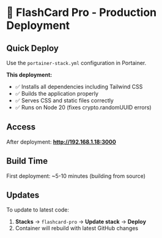 # 🚀 FlashCard Pro - Production Deployment

## Quick Deploy

Use the `portainer-stack.yml` configuration in Portainer.

**This deployment:**
- ✅ Installs all dependencies including Tailwind CSS
- ✅ Builds the application properly 
- ✅ Serves CSS and static files correctly
- ✅ Runs on Node 20 (fixes crypto.randomUUID errors)

## Access

After deployment: **http://192.168.1.18:3000**

## Build Time

First deployment: ~5-10 minutes (building from source)

## Updates

To update to latest code:
1. **Stacks** → `flashcard-pro` → **Update stack** → **Deploy**
2. Container will rebuild with latest GitHub changes